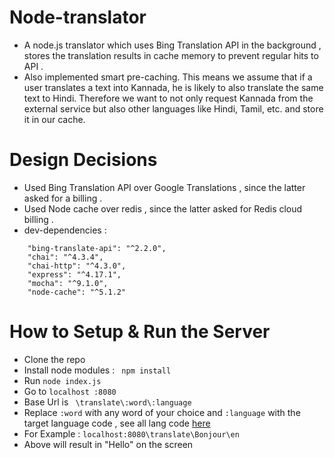 # Node-translator
- A node.js translator which uses Bing Translation API in the background , stores the translation results in cache memory to prevent regular hits to API .
- Also implemented smart pre-caching. This means we assume that if a user translates a text into Kannada, he is 
likely to also translate the same text to Hindi. Therefore we want to not only request Kannada from the external service 
but also other languages like Hindi, Tamil, etc. and store it in our cache.

# Design Decisions 
- Used Bing Translation API over Google Translations , since the latter asked for a billing .
- Used Node cache over redis , since the latter asked for Redis cloud billing .
- dev-dependencies :
```
    "bing-translate-api": "^2.2.0",
    "chai": "^4.3.4",
    "chai-http": "^4.3.0",
    "express": "^4.17.1",
    "mocha": "^9.1.0",
    "node-cache": "^5.1.2"
```
# How to Setup & Run the Server
- Clone the repo 
- Install node modules : ``` npm install```
- Run ``` node index.js ```
- Go to ```localhost :8080```
- Base Url  is ``` \translate\:word\:language```
- Replace ```:word``` with any word of your choice and ```:language``` with the target language code , see all lang code [here](https://github.com/plainheart/bing-translate-api/blob/master/src/lang.js)
- For Example : ```localhost:8080\translate\Bonjour\en```
- Above will result in "Hello" on the screen 


